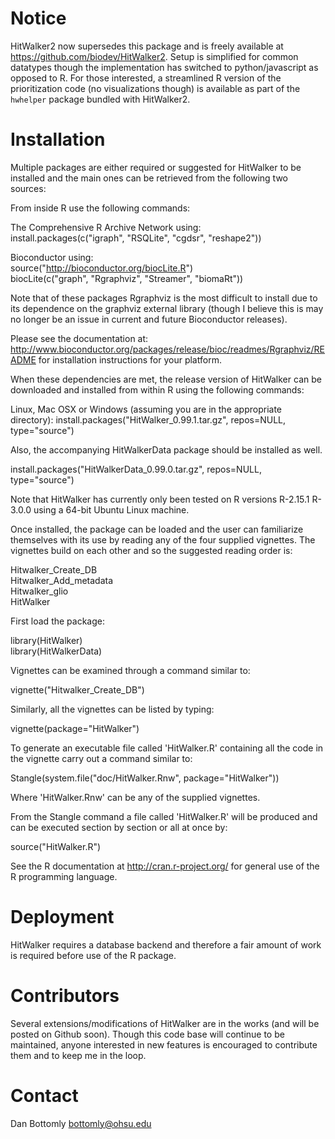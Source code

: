Notice
=========

HitWalker2 now supersedes this package and is freely available at https://github.com/biodev/HitWalker2.  Setup is simplified for common datatypes though the implementation has switched to python/javascript as opposed to R.  For those interested, a streamlined R version of the prioritization code (no visualizations though) is available as part of the `hwhelper` package bundled with HitWalker2.

Installation
==========

Multiple packages are either required or suggested for HitWalker to be installed and the main ones can be retrieved from the following two sources:

From inside R use the following commands:

The Comprehensive R Archive Network  using:  
install.packages(c("igraph", "RSQLite", "cgdsr", "reshape2"))

Bioconductor using:  
source("http://bioconductor.org/biocLite.R")  
biocLite(c("graph", "Rgraphviz", "Streamer", "biomaRt"))

Note that of these packages Rgraphviz is the most difficult to install due to its dependence on the graphviz external library (though I believe this is 
may no longer be an issue in current and future Bioconductor releases). 

Please see the documentation at: http://www.bioconductor.org/packages/release/bioc/readmes/Rgraphviz/README for installation instructions for your platform.

When these dependencies are met, the release version of HitWalker can be downloaded and installed from within R using the following commands:

Linux, Mac OSX or Windows (assuming you are in the appropriate directory):
install.packages("HitWalker_0.99.1.tar.gz", repos=NULL, type="source")

Also, the accompanying HitWalkerData package should be installed as well.

install.packages("HitWalkerData_0.99.0.tar.gz", repos=NULL, type="source")

Note that HitWalker has currently only been tested on R versions R-2.15.1 R-3.0.0 using a 64-bit Ubuntu Linux machine.

Once installed, the package can be loaded and the user can familiarize themselves with its use by reading any of the four supplied vignettes.  The vignettes build on
each other and so the suggested reading order is:

Hitwalker_Create_DB  
Hitwalker_Add_metadata  
Hitwalker_glio  
HitWalker  

First load the package:

library(HitWalker)  
library(HitWalkerData)

Vignettes can be examined through a command similar to:

vignette("Hitwalker_Create_DB")

Similarly, all the vignettes can be listed by typing:

vignette(package="HitWalker")

To generate an executable file called 'HitWalker.R' containing all the code in the vignette carry out a command similar to:

Stangle(system.file("doc/HitWalker.Rnw", package="HitWalker"))

Where 'HitWalker.Rnw' can be any of the supplied vignettes. 

From the Stangle command a file called 'HitWalker.R' will be produced and can be executed section by section or all at once by:

source("HitWalker.R")

See the R documentation at http://cran.r-project.org/ for general use of the R programming language.

Deployment
===========

HitWalker requires a database backend and therefore a fair amount of work is required before use of the R package.  

Contributors
============

Several extensions/modifications of HitWalker are in the works (and will be posted on Github soon).  Though this code
base will continue to be maintained, anyone interested in new features is encouraged to contribute them and to keep me 
in the loop.

Contact
=============

Dan Bottomly
bottomly@ohsu.edu

